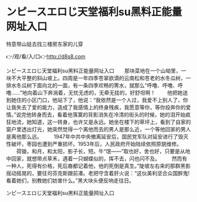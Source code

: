 # ンピースエロじ天堂福利su黑料正能量网址入口
特意带山娃去找三楼房东家的儿穿

👉/观/看/入/口👉http://d8s8.com

ンピースエロじ天堂福利su黑料正能量网址入口　　那块菜地在一个山坳里，一块不大平整的斜山坡上。四周是一年四季苍翠欲滴的云南松和苍老的水冬瓜树，一排水冬瓜树下面向北的一面，有一条四季欢畅的箐水，就那么“呼噜、呼噜、呼噜……”地向着山下奔淌着，无忧无虑的，无牵无挂的，好舒坦啊！
　　他把她送到她住的小区门口，他站下了，他说：“我依然是一个人过，我爱不上别人了，你让我失去了爱的能力，造成了我感情上的终身残疾，我愿意等你，等你投奔你的爱情。”说完他转身而去，看着他落寞的背影消失在冷清的街头的时候，她的泪开始疯狂地流，她知道，这一转身，也许又是永远。她坐在楼下的草坪上，看到了自家的窗户里透出灯光，她突然觉得一个离他而去的男人是那么近，一个等他回家的男人是离他那么远。
　　1947年中共中央撤离延安后，国民党军队对延安进行了毁灭性破坏，枣园也遭到严重损坏。1953年后，人民政府开始陆续依照原貌维修。
　　荷锄，和月，和太阳，影子长，短。牛“氓——”取也好，舍也好，只要是从地中回家，就想带点草禾，遇着一只蝴蝶似的，挥不去，闪也闪不及。
　　然而有一种人，死得有价格，死后裔都记着他，他的死倒是真生。”陡坡左右来的那群黑影摇动摇晃的，要往司芬克斯跟前凑。老把守含着肝火说：“这伙美利坚合众国醉鬼!看着她们，别教她们妨害什么。”黑大块头便反响走往日。

ンピースエロじ天堂福利su黑料正能量网址入口
